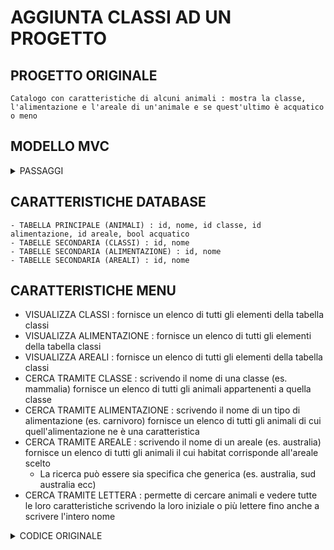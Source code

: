 # AGGIUNTA CLASSI AD UN PROGETTO

## PROGETTO ORIGINALE

    Catalogo con caratteristiche di alcuni animali : mostra la classe, l'alimentazione e l'areale di un'animale e se quest'ultimo è acquatico o meno

## MODELLO MVC

<details> 

<summary> PASSAGGI </summary>
    

        - Creare file .cs per il model (database)
        - Creare file .cs per la view
        - Creare file .cs per il controller
        - In database.cs creare variabile privata per connection
        - Creare costruttore Database contenente la creazione del database con le sue tabelle
        - In Main istanziamo un database (il costruttore creerà il database con le sue tabelle specifiche)
        - in View.cs creiamo un Database db
        - Bisogna passare il valore dell'istanza del database (precedentemente creata nel main) al database delle View
        - Facciamo il passaggio tramite il costruttore 
        - In Main istanziamo una variabile view contenente nel costruttore la variabile db
        - In Controller.cs creiamo sia un Database che una View
        - Passiamo entrambi i valori come fatto in precedenza tramite il costruttore
        - In Main istanziamo una variabile view contenente nel costruttore la variabile db e la variabile view
        - Il controller dovrà contenere tutti i comandi che l'utente può impartire
        - Il controller dovrà richiamare funzioni del View per inoltrare le richieste
        - La View restituirà all'utente a schermo la richiesta fatta dal controller
        - Quindi in View impartiamo quello che sarà ad esempio il menu da visualizzare all'interno di una funzione specifica (appartenente a View)
        - In questo caso il menu viene elaborato tramite spectre console quindi dobbiamo passare la variabile al controller
        - La funzione del menu dovrà essere di tipo string e dovrà fare un return della variabile input
        - In Controller.cs assegniamo alla variabile input la funzione menu di View
        - Come prima opzione abbiamo una visualizzazione di classi animali quindi creiamo una variabile privata in Controller.cs ShowClasses
        - creiamo una classe AnimalDetail per assegnare id e nomi di classi, areali ed alimentazioni
        - Dobbiamo recuperare suddette classi dal database quindi in Database.cs creiamo una funzione GetClasses di tipo List<AnimalDetail>
        - In GetClasses facciamo un return delle classes
        - In Controller.cs nella funzione ShowClasses assegniamo ad una variabile i valori ritornati dalla funzione GetClasses di Database.cs
        - Il compito di far visualizzare a schermo la lista spetta a View quindi creiamo la funzione ShowClasses anche li
        - In Controller.ShowClasses richiamiamo _view.ShowClasses passando la variabile
        - In View.ShowClasses iteriamo la lista ottenuta da quella variabile
        - Facciamo lo stesso per le opzioni visualizza alimentazioni ed visualizza areali
        - Creiamo una funzione GetInput in View
        - Creiamo una classe Animale con le sue variabili
        - In Controller.cs creiamo la funzione SearchByClass
        - Al suo interno utilizziamo _view.GetInput
        - In Database.cs creiamo la funzione SearchByClass di tipo List<Animal> con assegnata una variabile di tipo stringa e che restituisce una variabile animals
        - Richiamiamo _db.SearchByClass in _controller.SearchByClass
        - In View creiamo ShowByClass e lo richiamiamo a sua volta
        - Facciamo lo stesso per le alimentazioni e gli areali
        - Creiamo una funzione SearchByLetter che estrapola dal database tramite un LIKE %
        - Chiudiamo la connessione al database quando chiudiamo l'applicazione

    Aggiunte :

        - Loading del database per caricamenti lunghi
        - Controlli sul codice per spazi vuoti, inserimenti errati
    
</details>

## CARATTERISTICHE DATABASE

    - TABELLA PRINCIPALE (ANIMALI) : id, nome, id classe, id alimentazione, id areale, bool acquatico
    - TABELLE SECONDARIA (CLASSI) : id, nome
    - TABELLE SECONDARIA (ALIMENTAZIONE) : id, nome
    - TABELLE SECONDARIA (AREALI) : id, nome

## CARATTERISTICHE MENU
    
- VISUALIZZA CLASSI : fornisce un elenco di tutti gli elementi della tabella classi
- VISUALIZZA ALIMENTAZIONE : fornisce un elenco di tutti gli elementi della tabella classi
- VISUALIZZA AREALI : fornisce un elenco di tutti gli elementi della tabella classi
- CERCA TRAMITE CLASSE : scrivendo il nome di una classe (es. mammalia) fornisce un elenco di tutti gli animali appartenenti a quella classe
- CERCA TRAMITE ALIMENTAZIONE : scrivendo il nome di un tipo di alimentazione (es. carnivoro) fornisce un elenco di tutti gli animali di cui quell'alimentazione ne è una caratteristica
- CERCA TRAMITE AREALE : scrivendo il nome di un areale (es. australia) fornisce un elenco di tutti gli animali il cui habitat corrisponde all'areale scelto
    - La ricerca può essere sia specifica che generica (es. australia, sud australia ecc)
- CERCA TRAMITE LETTERA : permette di cercare animali e vedere tutte le loro caratteristiche scrivendo la loro iniziale o più lettere fino anche a scrivere l'intero nome 

<details>

<summary> CODICE ORIGINALE </summary>

```C#
static void CreaDatabase ()
    {
        pathDatabase = @"database.db";   
        if (!File.Exists(pathDatabase))
        {
            SQLiteConnection.CreateFile(pathDatabase); 
            SQLiteConnection connection = new SQLiteConnection($"Data Source = {pathDatabase}; Version=3;");
            connection.Open();
            string sql = @"
                        CREATE TABLE classi (id INTEGER PRIMARY KEY AUTOINCREMENT, nome TEXT UNIQUE);
                        CREATE TABLE alimentazione (id INTEGER PRIMARY KEY AUTOINCREMENT, nome TEXT UNIQUE);
                        CREATE TABLE areali (id INTEGER PRIMARY KEY AUTOINCREMENT, nome TEXT UNIQUE);
                        CREATE TABLE animali (id INTEGER PRIMARY KEY AUTOINCREMENT, nome TEXT UNIQUE, id_classe INTEGER, id_alimentazione INTEGER, id_areale INTEGER, FOREIGN KEY (id_classe) REFERENCES classi(id), FOREIGN KEY (id_alimentazione) REFERENCES alimentazione(id), FOREIGN KEY (id_areale) REFERENCES areali(id));
                        INSERT INTO classi (nome) VALUES ('mammalia');
                        INSERT INTO classi (nome) VALUES ('reptilia');
                        INSERT INTO classi (nome) VALUES ('aves');
                        INSERT INTO classi (nome) VALUES ('amphibia');
                        INSERT INTO classi (nome) VALUES ('pisces');
                        INSERT INTO classi (nome) VALUES ('mollusca');
                        INSERT INTO classi (nome) VALUES ('crustacea');
                        INSERT INTO classi (nome) VALUES ('insecta');
                        INSERT INTO alimentazione (nome) VALUES ('carnivoro');
                        INSERT INTO alimentazione (nome) VALUES ('erbivoro');
                        INSERT INTO alimentazione (nome) VALUES ('onnivoro');
                        INSERT INTO alimentazione (nome) VALUES ('insettivoro');
                        INSERT INTO alimentazione (nome) VALUES ('saprofago');
                        INSERT INTO alimentazione (nome) VALUES ('granivoro');
                        INSERT INTO alimentazione (nome) VALUES ('frugivoro');
                        INSERT INTO areali (nome) VALUES ('australia');
                        INSERT INTO areali (nome) VALUES ('australia centrale');
                        INSERT INTO areali (nome) VALUES ('australia orientale');
                        INSERT INTO areali (nome) VALUES ('australia occidentale');
                        INSERT INTO areali (nome) VALUES ('sud australia');
                        INSERT INTO areali (nome) VALUES ('nord australia');
                        INSERT INTO areali (nome) VALUES ('nuova guinea');
                        INSERT INTO areali (nome) VALUES ('tasmania');
                        INSERT INTO areali (nome) VALUES ('america');
                        INSERT INTO areali (nome) VALUES ('america centrale');
                        INSERT INTO areali (nome) VALUES ('america orientale');
                        INSERT INTO areali (nome) VALUES ('sud america');
                        INSERT INTO areali (nome) VALUES ('nord america');
                        INSERT INTO areali (nome) VALUES ('europa');
                        INSERT INTO areali (nome) VALUES ('europa centrale');
                        INSERT INTO areali (nome) VALUES ('europa orientale');
                        INSERT INTO areali (nome) VALUES ('europa occidentale');
                        INSERT INTO areali (nome) VALUES ('sud europa');
                        INSERT INTO areali (nome) VALUES ('nord europa');
                        INSERT INTO areali (nome) VALUES ('africa');
                        INSERT INTO areali (nome) VALUES ('africa centrale');
                        INSERT INTO areali (nome) VALUES ('africa ocidentale');
                        INSERT INTO areali (nome) VALUES ('africa orientale');
                        INSERT INTO areali (nome) VALUES ('sud africa');
                        INSERT INTO areali (nome) VALUES ('nord africa');
                        INSERT INTO areali (nome) VALUES ('asia');
                        INSERT INTO areali (nome) VALUES ('asia centrale');
                        INSERT INTO areali (nome) VALUES ('asia occidentale');
                        INSERT INTO areali (nome) VALUES ('asia orientale');
                        INSERT INTO areali (nome) VALUES ('sud asia');
                        INSERT INTO areali (nome) VALUES ('nord asia');
                        INSERT INTO areali (nome) VALUES ('artide');
                        INSERT INTO areali (nome) VALUES ('antartide');
                        INSERT INTO areali (nome) VALUES ('oceano pacifico');
                        INSERT INTO areali (nome) VALUES ('oceano atlantico');
                        INSERT INTO areali (nome) VALUES ('oceano indiano');
                        INSERT INTO areali (nome) VALUES ('oceano artico');
                        INSERT INTO areali (nome) VALUES ('oceano antartico');
                        INSERT INTO animali (nome, id_classe, id_alimentazione, id_areale) VALUES ('ornitorinco',1,1,3);
                        INSERT INTO animali (nome, id_classe, id_alimentazione, id_areale) VALUES ('echidna',1,4,1);
                        INSERT INTO animali (nome, id_classe, id_alimentazione, id_areale) VALUES ('opossum',1,3,10);
                        INSERT INTO animali (nome, id_classe, id_alimentazione, id_areale) VALUES ('toporagno',1,1,15);
                        INSERT INTO animali (nome, id_classe, id_alimentazione, id_areale) VALUES ('diavolo della tasmania',1,1,8);
                        INSERT INTO animali (nome, id_classe, id_alimentazione, id_areale) VALUES ('mulgara',1,1,2);
                        INSERT INTO animali (nome, id_classe, id_alimentazione, id_areale) VALUES ('kowari',1,1,1);
                        INSERT INTO animali (nome, id_classe, id_alimentazione, id_areale) VALUES ('quoll',1,1,1);
                        INSERT INTO animali (nome, id_classe, id_alimentazione, id_areale) VALUES ('numbat',1,4,4);
                        INSERT INTO animali (nome, id_classe, id_alimentazione, id_areale) VALUES ('koala',1,2,1);
                        INSERT INTO animali (nome, id_classe, id_alimentazione, id_areale) VALUES ('canguro',1,2,1);
                        INSERT INTO animali (nome, id_classe, id_alimentazione, id_areale) VALUES ('camaleonte',2,4,20);
                        INSERT INTO animali (nome, id_classe, id_alimentazione, id_areale) VALUES ('rana arboricola',4,4,14);
                        INSERT INTO animali (nome, id_classe, id_alimentazione, id_areale) VALUES ('squalo martello',5,1,35);
                        INSERT INTO animali (nome, id_classe, id_alimentazione, id_areale) VALUES ('pesce chirurgo',5,2,34);
                        INSERT INTO animali (nome, id_classe, id_alimentazione, id_areale) VALUES ('pinguino',3,1,33);
                        ";
            SQLiteCommand command = new SQLiteCommand(sql, connection);
            command.ExecuteNonQuery();
            connection.Close();
        }
    }
//------------------------------------------------------------------------------------------------------------------------------------
    static void MenuDatabase()
    {
        string input;   //
    //------------------//

        input = AnsiConsole.Prompt(
                new SelectionPrompt<string>()
                    .Title("<-<-<-[50]OPZIONI[/]->->->")
                    .PageSize(4)
                    .MoreChoicesText("Spostati con le frecce direzionali.")
                    .AddChoices(new[] {"[86]1.[/] Visualizza Classi [86].[/]","[86]2.[/] Visualizza Alimentazioni [86].[/]","[86]3.[/] Visualizza Areali [86].[/]",
                                        "[86]4.[/] Cerca Tramite Classe [86].[/]","[86]5.[/] Cerca Tramite Alimentazione [86].[/]","[86]6.[/] Cerca Tramite Areale [86].[/]",
                                        "[86]7.[/] Cerca Tramite Iniziale [86].[/]", "[86]8.[/] Torna al menu precedente [86].[/]"
                    }));
        connection = new SQLiteConnection($"Data Source = database.db; Version = 3;");
        connection.Open();

                switch (input)
                {
                    case "[86]1.[/] Visualizza Classi [86].[/]":
                        VisualizzaClassi();
                        break;
                    case "[86]2.[/] Visualizza Alimentazioni [86].[/]":    
                        VisualizzaAlimentazione();
                        break;
                    case "[86]3.[/] Visualizza Areali [86].[/]":    
                        VisualizzaAreali();
                        break;
                    case "[86]4.[/] Cerca Tramite Classe [86].[/]": 
                        CercaPerClasse();
                        break;
                    case "[86]5.[/] Cerca Tramite Alimentazione [86].[/]":    
                        CercaPerAlimentazione();
                        break;
                    case"[86]6.[/] Cerca Tramite Areale [86].[/]":    
                        CercaPerAreale();
                        break;
                    case "[86]7.[/] Cerca Tramite Iniziale [86].[/]":    
                        CercaPerIniziale();
                        break;
                    case "[86]8.[/] Torna al menu precedente [86].[/]":
                        MenuFinale();
                        break;
                }
        Proseguimento();
        connection.Close();
        MenuDatabase();
    }
//------------------------------------------------------------------------------------------------------------------------------------
    static void VisualizzaClassi()
    {
        string sql = "SELECT * FROM classi";
        SQLiteCommand command = new SQLiteCommand(sql, connection);
        SQLiteDataReader reader = command.ExecuteReader();
        while (reader.Read())
        {
            Console.WriteLine($"id: {reader["id"]}, nome: {reader["nome"]}");
        }
    }
//------------------------------------------------------------------------------------------------------------------------------------
    static void VisualizzaAlimentazione()
    {
        string sql = "SELECT * FROM alimentazione";
        SQLiteCommand command = new SQLiteCommand(sql, connection);
        SQLiteDataReader reader = command.ExecuteReader();
        while (reader.Read())
        {
            Console.WriteLine($"id: {reader["id"]}, nome: {reader["nome"]}");
        }
    }
//------------------------------------------------------------------------------------------------------------------------------------
    static void VisualizzaAreali()
    {
        string sql = "SELECT * FROM areali";
        SQLiteCommand command = new SQLiteCommand(sql, connection);
        SQLiteDataReader reader = command.ExecuteReader();
        while (reader.Read())
        {
            Console.WriteLine($"id: {reader["id"]}, nome: {reader["nome"]}");
        }
    }
//------------------------------------------------------------------------------------------------------------------------------------
    static void CercaPerClasse()
    {
        AnsiConsole.Markup(":ant: Scrivi il nome della classe di tuo interesse (Le classi disponibili si trovano in \"Visualizza Classi \" ) \n \n \t");
        string ricerca = Console.ReadLine()!.ToLower().Trim();
        Proseguimento();
        string sql = $"SELECT animali.nome , classi.nome AS nome_classe FROM animali JOIN classi ON animali.id_classe = classi.id WHERE classi.nome = '{ricerca}' ";
        SQLiteCommand command = new SQLiteCommand(sql, connection);
        SQLiteDataReader reader = command.ExecuteReader();
        while (reader.Read())
        {
            Console.WriteLine($"classe: {reader["nome_classe"]}| animale: {reader["nome"]}");
        }
    }
//------------------------------------------------------------------------------------------------------------------------------------
    static void CercaPerAlimentazione()
        {
            AnsiConsole.Markup(":ant: Scrivi il nome del tipo di alimentazione di tuo interesse \n (Le alimentazioni disponibili si trovano in \"Visualizza Alimentazioni \" ) \n \n \t");
            string ricerca = Console.ReadLine()!.ToLower().Trim();
            Proseguimento();
            string sql = $"SELECT animali.nome , alimentazione.nome AS nome_alimentazione FROM animali JOIN alimentazione ON animali.id_alimentazione = alimentazione.id WHERE alimentazione.nome = '{ricerca}' ";
            SQLiteCommand command = new SQLiteCommand(sql, connection);
            SQLiteDataReader reader = command.ExecuteReader();
            while (reader.Read())
            {
                Console.WriteLine($"Tipo alimentazione: {reader["nome_alimentazione"]}| animale: {reader["nome"]}");
            }
        }
//------------------------------------------------------------------------------------------------------------------------------------
    static void CercaPerAreale()
    {
        AnsiConsole.Markup(":ant: Scrivi il nome dell'areale di tuo interesse (Gli areali disponibili si trovano in \"Visualizza Areali \" ) \n \n \t");
        string ricerca = Console.ReadLine()!.ToLower().Trim();
        Proseguimento();
        string sql = $"SELECT animali.nome , areali.nome AS nome_areale FROM animali JOIN areali ON animali.id_areale = areali.id WHERE areali.nome LIKE '%{ricerca}%' ";
        SQLiteCommand command = new SQLiteCommand(sql, connection);
        SQLiteDataReader reader = command.ExecuteReader();
        while (reader.Read())
        {
            Console.WriteLine($"Areale: {reader["nome_areale"]}| animale: {reader["nome"]}");
        }
    }
//------------------------------------------------------------------------------------------------------------------------------------
    static void CercaPerIniziale()
    {
        AnsiConsole.Markup(":ant: Scrivi una lettera per cercare nomi di animali che iniziano con essa \n \n \t");
        string ricerca = Console.ReadLine()!.ToLower().Trim();
        Proseguimento();
        string sql = $"SELECT animali.nome, classi.nome AS nome_classe, alimentazione.nome AS nome_alimentazione, areali.nome AS nome_areale FROM animali JOIN classi ON animali.id_classe = classi.id JOIN alimentazione ON animali.id_alimentazione = alimentazione.id JOIN areali ON animali.id_areale = areali.id WHERE animali.nome LIKE '{ricerca}%'";
        SQLiteCommand command = new SQLiteCommand(sql, connection);
        SQLiteDataReader reader = command.ExecuteReader();
        AnsiConsole.Status()
        .Start("[75]Loading[/]", ctx => 
            {
                ctx.Spinner(Spinner.Known.Point);
                ctx.SpinnerStyle(Style.Parse("69"));
                Thread.Sleep(2000);
            });

        var table = new Table();
            AnsiConsole.Live(table)
                .Start(ctx =>
                {
                    table.Border(TableBorder.Rounded);
                    table.Centered();
                    table.AddColumn("[50]Nome[/]");
                    ctx.Refresh();
                    Thread.Sleep(500);
                    table.AddColumn("[79]Classe[/]");
                    ctx.Refresh();
                    Thread.Sleep(500);
                    table.AddColumn("[80]Alimentazione[/]");
                    ctx.Refresh();
                    Thread.Sleep(500);
                    table.AddColumn("[81]Areale[/]");
                    ctx.Refresh();
                    Thread.Sleep(500);
                while (reader.Read())
                {   
                    table.AddRow($"[50]-[/]{reader["nome"]}", $"[79]-[/]{reader["nome_classe"]}", $"[80]-[/]{reader["nome_alimentazione"]}", $"[81]-[/]{reader["nome_areale"]}" );
                    //Console.WriteLine($"animale: {reader["nome"]} | classe: {reader["nome_classe"]} | alimentazione: {reader["nome_alimentazione"]} | areale: {reader["nome_areale"]}");
                }
                });
    }

```
</details>